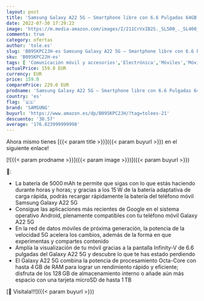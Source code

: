 ```yaml
---
layout: post
title: 'Samsung Galaxy A22 5G – Smartphone libre con 6.6 Pulgadas 64GB y Sistema Operativo Android Gris Versión ES'
date: 2022-07-30 17:29:23
image: 'https://m.media-amazon.com/images/I/211CrVxIB2S._SL500_._SL400_.jpg'
comments: true
category: ofertas
author: 'tole.es'
slug: 'B095KPC2JH-es Samsung Galaxy A22 5G – Smartphone libre con 6.6 Pulgadas...'
sku: 'B095KPC2JH-es'
tags: [ 'Comunicación móvil y accesorios','Electrónica','Móviles','Móviles y smartphones libres','android','samsung','🇪🇸', ]
actualPrice: 159.0 EUR
currency: EUR
price: 159.0
comparePrice: 229.0 EUR
prodname: 'Samsung Galaxy A22 5G – Smartphone libre con 6.6 Pulgadas 64GB y Sistema Operativo Android Gris Versión ES'
country: 'es'
flag: '🇪🇸'
brand: 'SAMSUNG'
buyurl: 'https://www.amazon.es/dp/B095KPC2JH/?tag=tolees-21'
descuento: '30.57'
average: '176.823999999998'
---
```


Ahora mismo tienes [{{< param title >}}]({{< param buyurl >}}) en el siguiente enlace!

[![{{< param prodname >}}]({{< param image >}})]({{< param buyurl >}})

🔎:

- La batería de 5000 mAh te permite que sigas con lo que estás haciendo durante horas y horas; y gracias a los 15 W de la batería adaptativa de carga rápida, podrás recargar rápidamente la batería del teléfono móvil Samsung Galaxy A22 5G
- Consigue las aplicaciones más recientes de Google en el sistema operativo Android, plenamente compatibles con tu teléfono móvil Galaxy A22 5G
- En la red de datos móviles de próxima generación, la potencia de la velocidad 5G acelera los cambios, además de la forma en que experimentas y compartes contenido
- Amplía la visualización de tu móvil gracias a la pantalla Infinity-V de 6.6 pulgadas del Galaxy A22 5G y descubre lo que te has estado perdiendo
- El Galaxy A22 5G combina la potencia de procesamiento Octa-Core con hasta 4 GB de RAM para lograr un rendimiento rápido y eficiente; disfruta de los 128 GB de almacenamiento interno o añade aún más espacio con una tarjeta microSD de hasta 1 TB

[🛒 Visítala!!!]({{< param buyurl >}})
